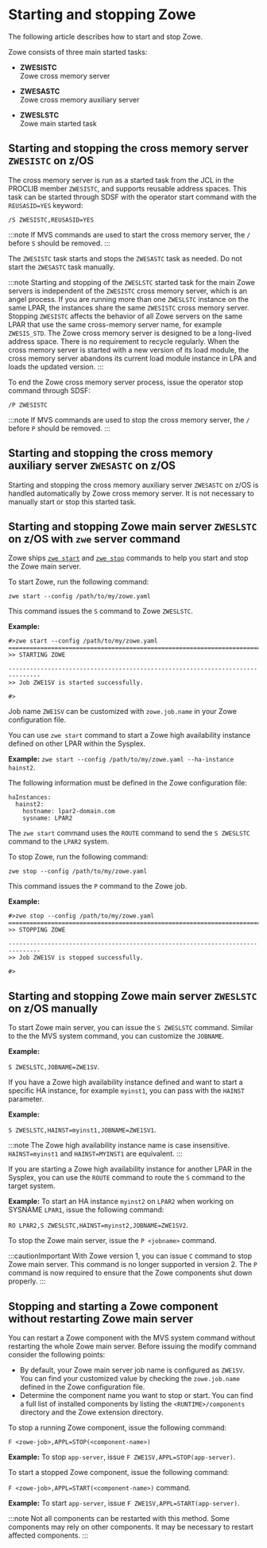 # Starting and stopping Zowe

The following article describes how to start and stop Zowe.

Zowe consists of three main started tasks:

- **ZWESISTC**  
Zowe cross memory server

- **ZWESASTC**  
Zowe cross memory auxiliary server

- **ZWESLSTC**  
Zowe main started task


## Starting and stopping the cross memory server `ZWESISTC` on z/OS

The cross memory server is run as a started task from the JCL in the PROCLIB member `ZWESISTC`, and supports reusable address spaces. This task can be started through SDSF with the operator start command with the `REUSASID=YES` keyword:

```
/S ZWESISTC,REUSASID=YES
```
:::note
If MVS commands are used to start the cross memory server, the `/` before `S` should be removed.
:::

The `ZWESISTC` task starts and stops the `ZWESASTC` task as needed. Do not start the `ZWESASTC` task manually.

:::note
Starting and stopping of the `ZWESLSTC` started task for the main Zowe servers is independent of the `ZWESISTC` cross memory server, which is an angel process. If you are running more than one `ZWESLSTC` instance on the same LPAR, the instances share the same `ZWESISTC` cross memory server. Stopping `ZWESISTC` affects the behavior of all Zowe servers on the same LPAR that use the same cross-memory server name, for example `ZWESIS_STD`. The Zowe cross memory server is designed to be a long-lived address space. There is no requirement to recycle regularly. When the cross memory server is started with a new version of its load module, the cross memory server abandons its current load module instance in LPA and loads the updated version.
:::

To end the Zowe cross memory server process, issue the operator stop command through SDSF:

```
/P ZWESISTC
```
:::note
If MVS commands are used to stop the cross memory server, the `/` before `P` should be removed.
:::


## Starting and stopping the cross memory auxiliary server `ZWESASTC` on z/OS

Starting and stopping the cross memory auxiliary server `ZWESASTC` on z/OS is handled automatically by Zowe cross memory server. It is not necessary to manually start or stop this started task.

## Starting and stopping Zowe main server `ZWESLSTC` on z/OS with `zwe` server command

Zowe ships [`zwe start`](../appendix/zwe_server_command_reference/zwe/zwe-start.md) and [`zwe stop`](../appendix/zwe_server_command_reference/zwe/zwe-stop.md) commands to help you start and stop the Zowe main server.

To start Zowe, run the following command:

`zwe start --config /path/to/my/zowe.yaml` 

 This command issues the `S` command to Zowe `ZWESLSTC`.

**Example:**

```
#>zwe start --config /path/to/my/zowe.yaml
===============================================================================
>> STARTING ZOWE

-------------------------------------------------------------------------------
>> Job ZWE1SV is started successfully.

#>
```

Job name `ZWE1SV` can be customized with `zowe.job.name` in your Zowe configuration file.

You can use `zwe start` command to start a Zowe high availability instance defined on other LPAR within the Sysplex.

**Example:**
 `zwe start --config /path/to/my/zowe.yaml --ha-instance hainst2`. 
 
 The following information must be defined in the Zowe configuration file:

```
haInstances:
  hainst2:
    hostname: lpar2-domain.com
    sysname: LPAR2
```

The `zwe start` command uses the `ROUTE` command to send the `S ZWESLSTC` command to the `LPAR2` system.

To stop Zowe, run the following command:

`zwe stop --config /path/to/my/zowe.yaml` 
 
 This command issues the `P` command to the Zowe job.

**Example:**

```
#>zwe stop --config /path/to/my/zowe.yaml
===============================================================================
>> STOPPING ZOWE

-------------------------------------------------------------------------------
>> Job ZWE1SV is stopped successfully.

#>
```

## Starting and stopping Zowe main server `ZWESLSTC` on z/OS manually

To start Zowe main server, you can issue the `S ZWESLSTC` command. Similar to the the MVS system command, you can customize the `JOBNAME`.

**Example:**

 `S ZWESLSTC,JOBNAME=ZWE1SV`.

If you have a Zowe high availability instance defined and want to start a specific HA instance, for example `myinst1`, you can pass with the `HAINST` parameter.

**Example:**

`S ZWESLSTC,HAINST=myinst1,JOBNAME=ZWE1SV1`. 

:::note
The Zowe high availability instance name is case insensitive. 
`HAINST=myinst1` and `HAINST=MYINST1` are equivalent.
:::

If you are starting a Zowe high availability instance for another LPAR in the Sysplex, you can use the `ROUTE` command to route the `S` command to the target system. 

**Example:**
 To start an HA instance `myinst2` on `LPAR2` when working on SYSNAME `LPAR1`, issue the following command:
 
 `RO LPAR2,S ZWESLSTC,HAINST=myinst2,JOBNAME=ZWE1SV2`.

To stop the Zowe main server, issue the `P <jobname>` command.

:::cautionImportant
With Zowe version 1, you can issue `C` command to stop Zowe main server. This command is no longer supported in version 2. The `P` command is now required to ensure that the Zowe components shut down properly.
:::

## Stopping and starting a Zowe component without restarting Zowe main server

You can restart a Zowe component with the MVS system command  without restarting the whole Zowe main server. Before issuing the modify command consider the following points:

- By default, your Zowe main server job name is configured as `ZWE1SV`. You can find your customized value by checking the `zowe.job.name` defined in the Zowe configuration file.
- Determine the component name you want to stop or start. You can find a full list of installed components by listing the `<RUNTIME>/components` directory and the Zowe extension directory.  

To stop a running Zowe component, issue the following command:

`F <zowe-job>,APPL=STOP(<component-name>)`

**Example:**
To stop `app-server`, issue `F ZWE1SV,APPL=STOP(app-server)`.

To start a stopped Zowe component, issue the following command:

`F <zowe-job>,APPL=START(<component-name>)` command.

**Example:**
To start `app-server`, issue `F ZWE1SV,APPL=START(app-server)`.

:::note
Not all components can be restarted with this method. Some components may rely on other components. It may be necessary to restart affected components.
:::